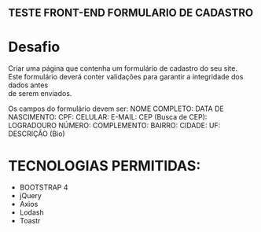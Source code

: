 ## TESTE FRONT-END FORMULARIO DE CADASTRO

# Desafio
Criar uma página que contenha um formulário de cadastro do seu site. <br/>
Este formulário deverá conter validações para garantir a integridade dos dados antes <br/>
de serem enviados.

Os campos do formulário devem ser:
NOME COMPLETO:
DATA DE NASCIMENTO:
CPF:
CELULAR:
E-MAIL:
CEP (Busca de CEP):
LOGRADOURO
NÚMERO:
COMPLEMENTO:
BAIRRO:
CIDADE:
UF:
DESCRIÇÃO (Bio)

# TECNOLOGIAS PERMITIDAS:
* BOOTSTRAP 4
* jQuery
* Axios
* Lodash
* Toastr
